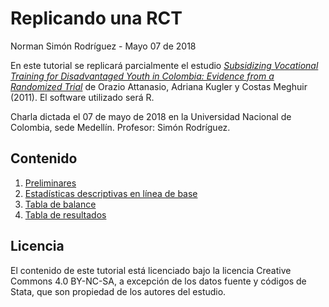 Replicando una RCT
================
Norman Simón Rodríguez
\- Mayo 07 de 2018

En este tutorial se replicará parcialmente el estudio [*Subsidizing
Vocational Training for Disadvantaged Youth in Colombia: Evidence from a
Randomized
Trial*](https://www.povertyactionlab.org/sites/default/files/publications/472%20-%20training%20disadvantaged%20youth%20in%20Colombia%20July2011%20AEA.pdf)
de Orazio Attanasio, Adriana Kugler y Costas Meghuir (2011). El software
utilizado será R.

Charla dictada el 07 de mayo de 2018 en la Universidad Nacional de
Colombia, sede Medellín. Profesor: Simón Rodríguez.

Contenido
---------

1.  [Preliminares](preliminares.md)
2.  [Estadísticas descriptivas en línea de base](tabla2.md)
3.  [Tabla de balance](tabla3.md)
4.  [Tabla de resultados](tablaresultados.md)

Licencia
--------

El contenido de este tutorial está licenciado bajo la licencia Creative
Commons 4.0 BY-NC-SA, a excepción de los datos fuente y códigos de
Stata, que son propiedad de los autores del estudio.
